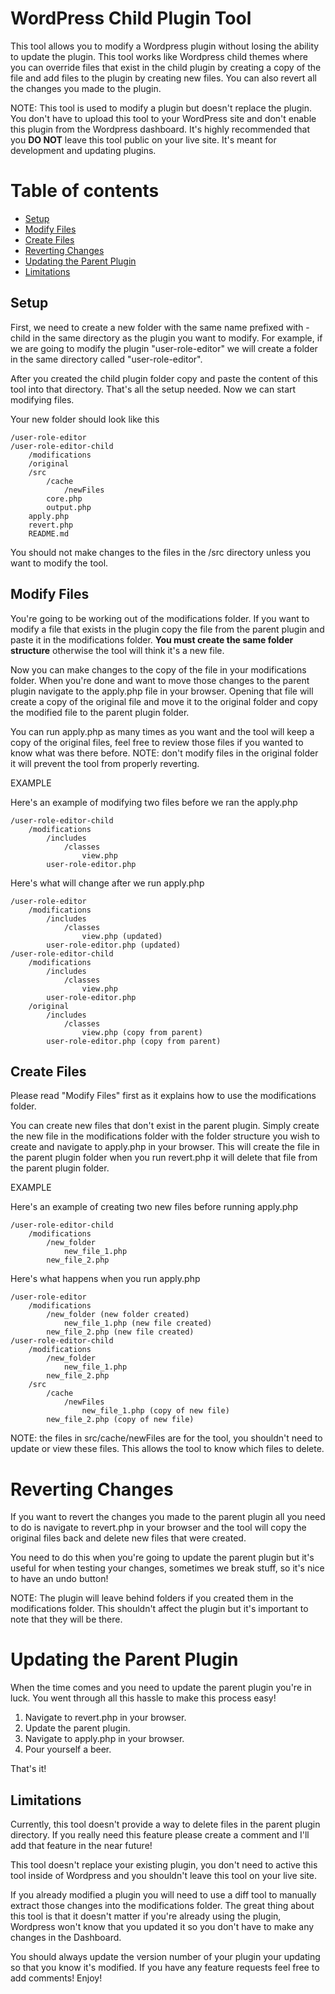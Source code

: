 # WordPress Child Plugin Tool

This tool allows you to modify a Wordpress plugin without losing the ability to update the plugin. This tool works like Wordpress child themes where you can override files that exist in the child plugin by creating a copy of the file and add files to the plugin by creating new files. You can also revert all the changes you made to the plugin. 

NOTE: This tool is used to modify a plugin but doesn't replace the plugin. You don't have to upload this tool to your WordPress site and don't enable this plugin from the Wordpress dashboard. It's highly recommended that you **DO NOT** leave this tool public on your live site. It's meant for development and updating plugins.

# Table of contents
* [Setup](#setup)
* [Modify Files](#modify-files)
* [Create Files](#create-files)
* [Reverting Changes](#reverting-changes)
* [Updating the Parent Plugin](#updating-the-parent-plugin)
* [Limitations](#limitations)

## Setup

First, we need to create a new folder with the same name prefixed with -child in the same directory as the plugin you want to modify. For example, if we are going to modify the plugin "user-role-editor" we will create a folder in the same directory called "user-role-editor".

After you created the child plugin folder copy and paste the content of this tool into that directory. That's all the setup needed. Now we can start modifying files. 

Your new folder should look like this 
```
/user-role-editor
/user-role-editor-child
    /modifications
    /original
    /src 
        /cache
            /newFiles
        core.php
        output.php
    apply.php
    revert.php
    README.md
```
You should not make changes to the files in the /src directory unless you want to modify the tool. 

## Modify Files

You're going to be working out of the modifications folder. If you want to modify a file that exists in the plugin copy the file from the parent plugin and paste it in the modifications folder. **You must create the same folder structure** otherwise the tool will think it's a new file. 

Now you can make changes to the copy of the file in your modifications folder. When you're done and want to move those changes to the parent plugin navigate to the apply.php file in your browser. Opening that file will create a copy of the original file and move it to the original folder and copy the modified file to the parent plugin folder. 

You can run apply.php as many times as you want and the tool will keep a copy of the original files, feel free to review those files if you wanted to know what was there before. NOTE: don't modify files in the original folder it will prevent the tool from properly reverting. 

EXAMPLE

Here's an example of modifying two files before we ran the apply.php
```
/user-role-editor-child
    /modifications
        /includes
            /classes
                view.php
        user-role-editor.php
```

Here's what will change after we run apply.php
```
/user-role-editor
    /modifications
        /includes
            /classes
                view.php (updated)
        user-role-editor.php (updated)
/user-role-editor-child
    /modifications
        /includes
            /classes
                view.php
        user-role-editor.php
    /original
        /includes
            /classes
                view.php (copy from parent)
        user-role-editor.php (copy from parent)
```

## Create Files

Please read "Modify Files" first as it explains how to use the modifications folder. 

You can create new files that don't exist in the parent plugin. Simply create the new file in the modifications folder with the folder structure you wish to create and navigate to apply.php in your browser. This will create the file in the parent plugin folder when you run revert.php it will delete that file from the parent plugin folder. 

EXAMPLE

Here's an example of creating two new files before running apply.php

```
/user-role-editor-child
    /modifications
        /new_folder
            new_file_1.php
        new_file_2.php
```

Here's what happens when you run apply.php

```
/user-role-editor
    /modifications
        /new_folder (new folder created)
            new_file_1.php (new file created)
        new_file_2.php (new file created)
/user-role-editor-child
    /modifications
        /new_folder
            new_file_1.php
        new_file_2.php
    /src
        /cache
            /newFiles
                new_file_1.php (copy of new file)
        new_file_2.php (copy of new file)
```

NOTE: the files in src/cache/newFiles are for the tool, you shouldn't need to update or view these files. This allows the tool to know which files to delete. 

# Reverting Changes

If you want to revert the changes you made to the parent plugin all you need to do is navigate to revert.php in your browser and the tool will copy the original files back and delete new files that were created. 

You need to do this when you're going to update the parent plugin but it's useful for when testing your changes, sometimes we break stuff, so it's nice to have an undo button!

NOTE: The plugin will leave behind folders if you created them in the modifications folder. This shouldn't affect the plugin but it's important to note that they will be there.

# Updating the Parent Plugin 

When the time comes and you need to update the parent plugin you're in luck. You went through all this hassle to make this process easy!

1) Navigate to revert.php in your browser.
2) Update the parent plugin.
3) Navigate to apply.php in your browser.
4) Pour yourself a beer. 

That's it! 

## Limitations

Currently, this tool doesn't provide a way to delete files in the parent plugin directory. If you really need this feature please create a comment and I'll add that feature in the near future!

This tool doesn't replace your existing plugin, you don't need to active this tool inside of Wordpress and you shouldn't leave this tool on your live site. 

If you already modified a plugin you will need to use a diff tool to manually extract those changes into the modifications folder. The great thing about this tool is that it doesn't matter if you're already using the plugin, Wordpress won't know that you updated it so you don't have to make any changes in the Dashboard. 

You should always update the version number of your plugin your updating so that you know it's modified. 
If you have any feature requests feel free to add comments! Enjoy!